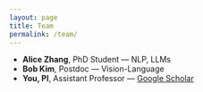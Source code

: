 ```yaml
---
layout: page
title: Team
permalink: /team/
---
```

- **Alice Zhang**, PhD Student — NLP, LLMs  
- **Bob Kim**, Postdoc — Vision-Language  
- **You, PI**, Assistant Professor — [Google Scholar](https://scholar.google.com/)
